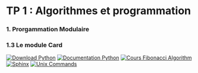 # TP 1 : Algorithmes et programmation

### 1. Prorgammation Modulaire 
### 1.3 Le module Card

[![Download Python](https://pp.vk.me/c836333/v836333766/10af/Uxs7hx8-fOU.jpg)](https://www.python.org/downloads/release/python-344/)
[![Documentation Python](https://pp.vk.me/c836333/v836333766/10b6/r1KTGitaPQA.jpg)](https://docs.python.org/3.4/)
[![Cours Fibonacci Algorithm](https://pp.vk.me/c626922/v626922766/2cf9a/1W8tLeh3E0o.jpg)](https://ocw.mit.edu/courses/electrical-engineering-and-computer-science/6-006-introduction-to-algorithms-fall-2011/lecture-videos/lecture-19-dynamic-programming-i-fibonacci-shortest-paths/)
[![Sphinx](https://pp.vk.me/c836333/v836333766/10c4/1N2SYXB6bXg.jpg)](https://pypi.python.org/pypi/Sphinx)
[![Unix Commands](https://pp.vk.me/c836333/v836333766/10cb/mE9nIDqKWIo.jpg)](https://en.wikipedia.org/wiki/List_of_Unix_commands)
